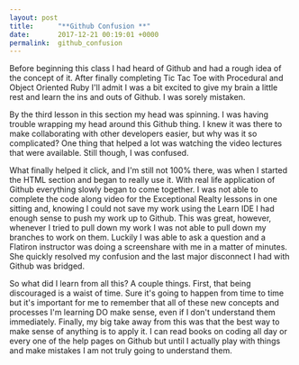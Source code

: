```yaml
---
layout: post
title:      "**Github Confusion **"
date:       2017-12-21 00:19:01 +0000
permalink:  github_confusion
---
```




Before beginning this class I had heard of Github and had a rough idea of the concept of it. After finally completing Tic Tac Toe with Procedural and Object Oriented Ruby I'll admit I was a bit excited to give my brain a little rest and learn the ins and outs of Github.  I was sorely mistaken. 
 
By the third lesson in this section my head was spinning. I was having trouble wrapping my head around this Github thing. I knew it was there to make collaborating with other developers easier, but why was it so complicated? One thing that helped a lot was watching the video lectures that were available. Still though, I was confused. 
 
What finally helped it click, and I'm still not 100% there, was when I started the HTML section and began to really use it. With real life application of Github everything slowly began to come together. I was not able to complete the code along video for the Exceptional Realty lessons in one sitting and, knowing I could not save my work using the Learn IDE I had enough sense to push my work up to Github. This was great, however, whenever I tried to pull down my work I was not able to pull down my branches to work on them. Luckily I was able to ask a question and a Flatiron instructor was doing a screenshare with me in a matter of minutes. She quickly resolved my confusion and the last major disconnect I had with Github was bridged. 
 
So what did I learn from all this? A couple things. First, that being discouraged is a waist of time. Sure it's going to happen from time to time but it's important for me to remember that all of these new concepts and processes I'm learning DO make sense, even if I don't understand them immediately. Finally, my big take away from this was that the best way to make sense of anything is to apply it. I can read books on coding all day or every one of the help pages on Github but until I actually play with things and make mistakes I am not truly going to understand them.
